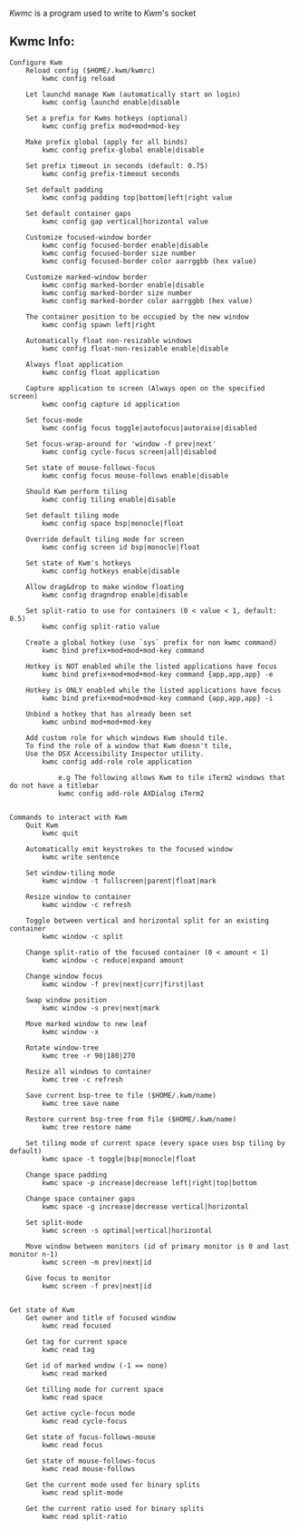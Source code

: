 *Kwmc* is a program used to write to *Kwm*'s socket

## Kwmc Info:
    Configure Kwm
        Reload config ($HOME/.kwm/kwmrc)
            kwmc config reload

        Let launchd manage Kwm (automatically start on login)
            kwmc config launchd enable|disable

        Set a prefix for Kwms hotkeys (optional)
            kwmc config prefix mod+mod+mod-key

        Make prefix global (apply for all binds)
            kwmc config prefix-global enable|disable

        Set prefix timeout in seconds (default: 0.75)
            kwmc config prefix-timeout seconds

        Set default padding
            kwmc config padding top|bottom|left|right value

        Set default container gaps
            kwmc config gap vertical|horizontal value

        Customize focused-window border
            kwmc config focused-border enable|disable
            kwmc config focused-border size number
            kwmc config focused-border color aarrggbb (hex value)

        Customize marked-window border
            kwmc config marked-border enable|disable
            kwmc config marked-border size number
            kwmc config marked-border color aarrggbb (hex value)

        The container position to be occupied by the new window
            kwmc config spawn left|right

        Automatically float non-resizable windows
            kwmc config float-non-resizable enable|disable

        Always float application
            kwmc config float application

        Capture application to screen (Always open on the specified screen)
            kwmc config capture id application

        Set focus-mode
            kwmc config focus toggle|autofocus|autoraise|disabled

        Set focus-wrap-around for 'window -f prev|next'
            kwmc config cycle-focus screen|all|disabled

        Set state of mouse-follows-focus
            kwmc config focus mouse-follows enable|disable

        Should Kwm perform tiling
            kwmc config tiling enable|disable

        Set default tiling mode
            kwmc config space bsp|monocle|float

        Override default tiling mode for screen
            kwmc config screen id bsp|monocle|float

        Set state of Kwm's hotkeys
            kwmc config hotkeys enable|disable

        Allow drag&drop to make window floating
            kwmc config dragndrop enable|disable

        Set split-ratio to use for containers (0 < value < 1, default: 0.5)
            kwmc config split-ratio value

        Create a global hotkey (use `sys` prefix for non kwmc command)
            kwmc bind prefix+mod+mod+mod-key command

        Hotkey is NOT enabled while the listed applications have focus
            kwmc bind prefix+mod+mod+mod-key command {app,app,app} -e

        Hotkey is ONLY enabled while the listed applications have focus
            kwmc bind prefix+mod+mod+mod-key command {app,app,app} -i

        Unbind a hotkey that has already been set
            kwmc unbind mod+mod+mod-key

        Add custom role for which windows Kwm should tile.
        To find the role of a window that Kwm doesn't tile, 
        Use the OSX Accessibility Inspector utility.
            kwmc config add-role role application

                e.g The following allows Kwm to tile iTerm2 windows that do not have a titlebar
                kwmc config add-role AXDialog iTerm2


    Commands to interact with Kwm
        Quit Kwm
            kwmc quit

        Automatically emit keystrokes to the focused window
            kwmc write sentence

        Set window-tiling mode
            kwmc window -t fullscreen|parent|float|mark

        Resize window to container
            kwmc window -c refresh

        Toggle between vertical and horizontal split for an existing container
            kwmc window -c split

        Change split-ratio of the focused container (0 < amount < 1)
            kwmc window -c reduce|expand amount

        Change window focus
            kwmc window -f prev|next|curr|first|last

        Swap window position
            kwmc window -s prev|next|mark

        Move marked window to new leaf
            kwmc window -x

        Rotate window-tree
            kwmc tree -r 90|180|270

        Resize all windows to container
            kwmc tree -c refresh

        Save current bsp-tree to file ($HOME/.kwm/name)
            kwmc tree save name

        Restore current bsp-tree from file ($HOME/.kwm/name)
            kwmc tree restore name

        Set tiling mode of current space (every space uses bsp tiling by default)
            kwmc space -t toggle|bsp|monocle|float

        Change space padding
            kwmc space -p increase|decrease left|right|top|bottom

        Change space container gaps
            kwmc space -g increase|decrease vertical|horizontal

        Set split-mode
            kwmc screen -s optimal|vertical|horizontal

        Move window between monitors (id of primary monitor is 0 and last monitor n-1)
            kwmc screen -m prev|next|id

        Give focus to monitor
            kwmc screen -f prev|next|id


    Get state of Kwm
        Get owner and title of focused window
            kwmc read focused

        Get tag for current space
            kwmc read tag

        Get id of marked wndow (-1 == none)
            kwmc read marked

        Get tilling mode for current space
            kwmc read space

        Get active cycle-focus mode
            kwmc read cycle-focus

        Get state of focus-follows-mouse
            kwmc read focus

        Get state of mouse-follows-focus
            kwmc read mouse-follows

        Get the current mode used for binary splits
            kwmc read split-mode

        Get the current ratio used for binary splits
            kwmc read split-ratio
